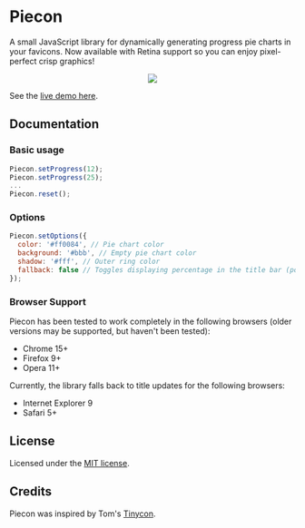 # Piecon

A small JavaScript library for dynamically generating progress pie charts in your favicons.
Now available with Retina support so you can enjoy pixel-perfect crisp graphics!

<p align="center"><img src="https://github.com/lipka/piecon/blob/master/example/screenshot.png?raw=true"></p>

See the [live demo here](http://lipka.github.com/piecon/).

## Documentation

### Basic usage

```javascript
Piecon.setProgress(12);
Piecon.setProgress(25);
...
Piecon.reset();
```

### Options

```javascript
Piecon.setOptions({
  color: '#ff0084', // Pie chart color
  background: '#bbb', // Empty pie chart color
  shadow: '#fff', // Outer ring color
  fallback: false // Toggles displaying percentage in the title bar (possible values - true, false, 'force')
});
```

### Browser Support

Piecon has been tested to work completely in the following browsers (older versions may be supported, but haven't been tested):

* Chrome 15+
* Firefox 9+
* Opera 11+

Currently, the library falls back to title updates for the following browsers:

* Internet Explorer 9
* Safari 5+

## License

Licensed under the [MIT license](http://en.wikipedia.org/wiki/MIT_License).

## Credits

Piecon was inspired by Tom's [Tinycon](https://github.com/tommoor/tinycon).

